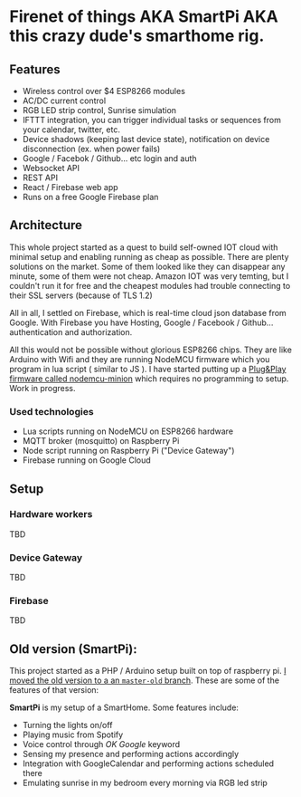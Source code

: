 # Firenet of things AKA SmartPi AKA this crazy dude's smarthome rig.


## Features

- Wireless control over $4 ESP8266 modules
- AC/DC current control
- RGB LED strip control, Sunrise simulation
- IFTTT integration, you can trigger individual tasks or sequences from your calendar, twitter, etc.
- Device shadows (keeping last device state), notification on device disconnection (ex. when power fails)
- Google / Facebok / Github... etc login and auth
- Websocket API
- REST API
- React / Firebase web app
- Runs on a free Google Firebase plan

## Architecture

This whole project started as a quest to build self-owned IOT cloud with minimal setup and enabling running as cheap as possible.
There are plenty solutions on the market. Some of them looked like they can disappear any minute, some of them were not cheap.
Amazon IOT was very temting, but I couldn't run it for free and the cheapest modules had trouble connecting to their SSL servers (because of TLS 1.2)

All in all, I settled on Firebase, which is real-time cloud json database from Google. With Firebase you have Hosting, Google / Facebook / Github... 
authentication and authorization.

All this would not be possible without glorious ESP8266 chips. They are like Arduino with Wifi and they are running NodeMCU firmware which you program in lua script ( similar to JS ).
I have started putting up a [ Plug&Play firmware called nodemcu-minion](./devices/nodemcu-minion) which requires no programming to setup. Work in progress.


### Used technologies

- Lua scripts running on NodeMCU on ESP8266 hardware
- MQTT broker (mosquitto) on Raspberry Pi
- Node script running on Raspberry Pi ("Device Gateway")
- Firebase running on Google Cloud


## Setup


### Hardware workers

TBD

### Device Gateway

TBD

### Firebase

TBD

## Old version (SmartPi):

This project started as a PHP / Arduino setup built on top of raspberry pi. [I moved the old version to a an `master-old` branch](https://github.com/artpi/SmartPi/tree/master-old).
These are some of the features of that version:

**SmartPi** is my setup of a SmartHome. Some features include:
- Turning the lights on/off
- Playing music from Spotify
- Voice control through *OK Google* keyword
- Sensing my presence and performing actions accordingly
- Integration with GoogleCalendar and performing actions scheduled there
- Emulating sunrise in my bedroom every morning via RGB led strip

